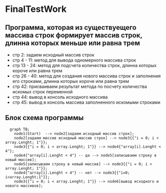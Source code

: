 # FinalTestWork
## Программа, которая из существуещего массива строк формирует массив строк, длинна которых меньше или равна трем

* стр 2: задаем исходный массив строк
* стр 4 - 11: метод для вывода одномерного массива строк
* стр 13 - 24: метод для подсчета количества строк, длинна которых короче или равна трем
* стр 26 - 40: метод для создания нового массива строк и заполнения его строками, длинна которых короче или равна трем
* стр 42: присваиваем результат метода по посчету количества искомых строк переменной
* стр 44: вывод в консоль исходного массива
* стр 45: вывод в консоль массива заполненного искомыми строками

## Блок схема программы

```mermaid
  graph TB;       
    node1(Start)  --> node2[задаем исходный массив строк];
    node2[задаем массив исходный массив строк] --> node3{{"i = 0; i < array.Lenght; 1"}};
    node3{{"i = 0; i < array.Lenght; 1"}} --> node4{"array[i].Lenght < 4"};
    node4{"array[i].Lenght < 4"} -- да --> node5[записываем строку в новый массив];
    node5[записываем строку в новый массив] --> node3{{"i = 0; i < array.Lenght; 1"}};
    node4{"array[i].Lenght < 4"} -- нет --> node3{{"i=0; i<array.Lenght;1"}};
    node3{{"i = 0; i < array.Lenght; 1"}} --> node6[вывод исходного и нового массивов];
```